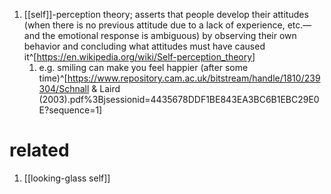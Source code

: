 1. [[self]]-perception theory; asserts that people develop their attitudes (when there is no previous attitude due to a lack of experience, etc.—and the emotional response is ambiguous) by observing their own behavior and concluding what attitudes must have caused it^[https://en.wikipedia.org/wiki/Self-perception_theory]
	1. e.g. smiling can make you feel happier (after some time)^[https://www.repository.cam.ac.uk/bitstream/handle/1810/239304/Schnall & Laird (2003).pdf%3Bjsessionid=4435678DDF1BE843EA3BC6B1EBC29E0E?sequence=1]

# related
1. [[looking-glass self]]